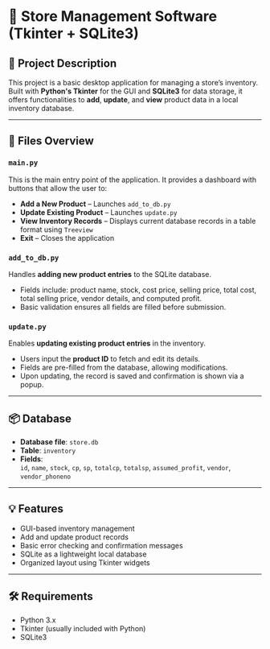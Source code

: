 # 🛒 Store Management Software (Tkinter + SQLite3)

## 📝 Project Description
This project is a basic desktop application for managing a store’s inventory. Built with **Python's Tkinter** for the GUI and **SQLite3** for data storage, it offers functionalities to **add**, **update**, and **view** product data in a local inventory database.

---

## 📁 Files Overview

### `main.py`
This is the main entry point of the application. It provides a dashboard with buttons that allow the user to:

- **Add a New Product** – Launches `add_to_db.py`
- **Update Existing Product** – Launches `update.py`
- **View Inventory Records** – Displays current database records in a table format using `Treeview`
- **Exit** – Closes the application

### `add_to_db.py`
Handles **adding new product entries** to the SQLite database.

- Fields include: product name, stock, cost price, selling price, total cost, total selling price, vendor details, and computed profit.
- Basic validation ensures all fields are filled before submission.

### `update.py`
Enables **updating existing product entries** in the inventory.

- Users input the **product ID** to fetch and edit its details.
- Fields are pre-filled from the database, allowing modifications.
- Upon updating, the record is saved and confirmation is shown via a popup.

---

## 📦 Database

- **Database file**: `store.db`
- **Table**: `inventory`
- **Fields**:  
  `id`, `name`, `stock`, `cp`, `sp`, `totalcp`, `totalsp`, `assumed_profit`, `vendor`, `vendor_phoneno`

---

## 💡 Features

- GUI-based inventory management
- Add and update product records
- Basic error checking and confirmation messages
- SQLite as a lightweight local database
- Organized layout using Tkinter widgets

---

## 🛠️ Requirements

- Python 3.x
- Tkinter (usually included with Python)
- SQLite3





